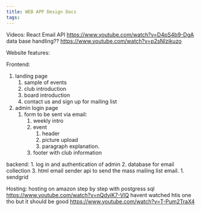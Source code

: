 ```yaml
---
title: WEB APP Design Docs
tags:
---
```


Videos:
React Email API
https://www.youtube.com/watch?v=D4pS4b9-DgA
data base handling??
https://www.youtube.com/watch?v=p2sNIzikuzo

Website features:

Frontend:

1. landing page
   1. sample of events
   2. club introduction
   3. board introduction
   4. contact us and sign up for mailing list
2. admin login page
   1. form to be sent via email:
      1. weekly intro
      2. event
         1. header
         2. picture upload
         3. paragraph explanation.
      3. footer with club information

backend: 1. log in and authentication of admin 2. database for email collection 3. html email sender api to send the mass mailing list email. 1. sendgrid

Hosting:
hosting on amazon step by step with postgress sql
https://www.youtube.com/watch?v=nQdyiK7-VlQ
havent watched htis one tho but it should be good
https://www.youtube.com/watch?v=T-Pum2TraX4
